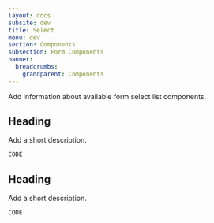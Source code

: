 ```yaml
---
layout: docs
subsite: dev
title: Select
menu: dev
section: Components
subsection: Form Components
banner:
  breadcrumbs:
    grandparent: Components
---
```


Add information about available form select list components.

## Heading

Add a short description.

<div class="c-form">

</div>

```html
CODE
```

## Heading

Add a short description.

<div class="c-form">

</div>

```html
CODE
```